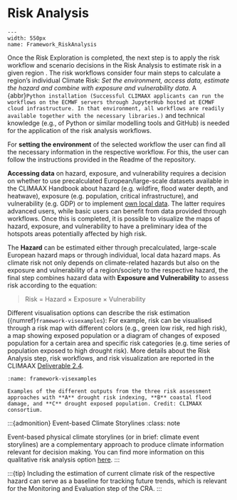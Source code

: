 Risk Analysis
=======================

```{figure} ../../images/framework/il_framework_ToolboxSteps_FigB_Risk_Analysis_ring.png
---
width: 550px
name: Framework_RiskAnalysis
```

Once the Risk Exploration is completed, the next step is to apply the risk workflow and scenario decisions in the Risk Analysis to estimate risk in a given region . The risk workflows consider four main steps to calculate a region’s individual Climate Risk: *Set the environment, access data, estimate the hazard and combine with exposure and vulnerability data*. A {abbr}`Python installation (Successful CLIMAAX applicants can run the workflows on the ECMWF servers through JupyterHub hosted at ECMWF cloud infrastructure. In that environment, all workflows are readily available together with the necessary libraries.)` and technical knowledge (e.g., of Python or similar modelling tools and GitHub) is needed for the application of the risk analysis workflows.

For **setting the environment** of the selected workflow the user can find all the necessary information in the respective workflow. For this, the user can follow the instructions provided in the Readme of the repository.

**Accessing data** on hazard, exposure, and vulnerability requires a decision on whether to use precalculated European/large-scale datasets available in the CLIMAAX Handbook about hazard (e.g. wildfire, flood water depth, and heatwave), exposure (e.g. population, critical infrastructure), and vulnerability (e.g. GDP) or to implement [own local data](#framework-ownlocaldata). The latter requires advanced users, while basic users can benefit from data provided through workflows. Once this is completed, it is possible to visualize the maps of hazard, exposure, and vulnerability to have a preliminary idea of the hotspots areas potentially affected by high risk. 

The **Hazard** can be estimated either through precalculated, large-scale European hazard maps or through individual, local data hazard maps. As climate risk not only depends on climate-related hazards but also on the exposure and vulnerability of a region/society to the respective hazard, the final step combines hazard data with **Exposure and Vulnerability** to assess risk according to the equation:

> Risk = Hazard × Exposure × Vulnerability

Different visualisation options can describe the risk estimation ({numref}`framework-visexamples`): For example, risk can be visualised through a risk map with different colors (e.g., green low risk, red high risk), a map showing exposed population or a diagram of changes of exposed population for a certain area and specific risk categories (e.g. time series of population exposed to high drought risk). More details about the Risk Analysis step, risk workflows, and risk visualization are reported in the CLIMAAX [Deliverable 2.4](https://files.cmcc.it/climaax/CLIMAAX_D2.4.pdf).  


```{figure} ../../images/framework_visexamples.png
:name: framework-visexamples

Examples of the different outputs from the three risk assessment approaches with **A** drought risk indexing, **B** coastal flood damage, and **C** drought exposed population. Credit: CLIMAAX consortium.
```

:::{admonition} Event-based Climate Storylines
:class: note

Event-based physical climate storylines (or in brief: climate event storylines) are a complementary approach to produce climate information relevant for decision making. You can find more information on this qualitative risk analysis option [here](https://www.climaax.eu/wp-content/uploads/2024/07/CLIMAAX_D1.4.pdf).
:::

:::{tip}
Including the estimation of current climate risk of the respective hazard can serve as a baseline for tracking future trends, which is relevant for the Monitoring and Evaluation step of the CRA.
:::
